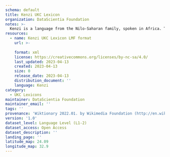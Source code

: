 ```yaml
---
schema: default
title: Kenzi UKC Lexicon
organization: DataScientia Foundation
notes: >-
  Kenzi is a language from the Nilo-Saharan family, spoken in Africa. The UKC Lexicon of Kenzi is represented as a lexico-semantic network. It consists of words, word senses, synsets, as well as sense-level and synset-level relationships.
resources:
  - name: Kenzi UKC Lexicon LMF format
    url: >-
      
    format: xml
    license: https://creativecommons.org/licenses/by-nc-sa/4.0/
    last_updated: 2023-04-13
    created: 2023-04-13
    size: 0
    release_date: 2023-04-13
    distribution_document: ''
    language: Kenzi
category:
  - UKC Lexicons
maintainer: DataScientia Foundation
maintainer_email: ''
tags: ''
provenance: 'Wiktionary 2022.01. by Wikimedia Foundation (http://en.wiktionary.org); Princeton WordNet 2.1 by Princeton University (https://wordnet.princeton.edu)'
version: '1.0'
dataset_level: Language Level (L1-2)
dataset_access: Open Access
dataset_description: ''
landing_page: ''
latitude_map: 24.09
longitude_map: 32.9
---
```

